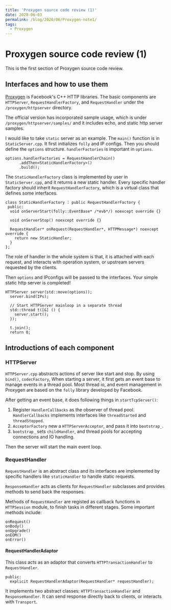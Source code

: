 ```yaml
---
title: 'Proxygen source code review (1)'
date: 2020-06-03
permalink: /blog/2020/06/Proxygen-note1/
tags:
  - Proxygen
---
```


# Proxygen source code review (1)
This is the first section of Proxygen source code review.

## Interfaces and how to use them
[Proxygen](https://github.com/facebook/proxygen) is Facebook's C++ HTTP libraries. The basic components are `HTTPServer`, `RequestHandlerFactory`, and `RequestHandler` under the `/proxygen/httpserver` directory.

The official version has incorporated sample usage, which is under `/proxygen/httpserver/samples/` and it includes echo, and static http server samples.

I would like to take `static` server as an example. The `main()` function is in `StaticServer.cpp`. It first initializes `folly` and IP configs. Then you should define the `options` structure. `handlerFactories` is important in `options`.
```
options.handlerFactories = RequestHandlerChain()
      .addThen<StaticHandlerFactory>()
      .build();
```
The `StaticHandlerFactory` class is implemented by user in `StaticServer.cpp`, and it returns a new static handler. Every specific handler factory should inherit `RequestHandlerFactory`, which is a virtual class that defines some interfaces. 
```
class StaticHandlerFactory : public RequestHandlerFactory {
 public:
  void onServerStart(folly::EventBase* /*evb*/) noexcept override {}

  void onServerStop() noexcept override {}

  RequestHandler* onRequest(RequestHandler*, HTTPMessage*) noexcept override {
    return new StaticHandler;
  }
};

```
The role of handler in the whole system is that, it is attached with each request, and interacts with operation system, or upstream servers requested by the clients.

Then `options` and IPconfigs will be passed to the interfaces. Your simple static http server is completed!
```
HTTPServer server(std::move(options));
  server.bind(IPs);

  // Start HTTPServer mainloop in a separate thread
  std::thread t([&] () {
    server.start();
  });

  t.join();
  return 0;
```

## Introductions of each component
### HTTPServer
`HTTPServer.cpp` abstracts actions of server like start and stop. By using `bind()`, `codecFactory`, When starting a server, it first gets an event base to manage events in a thread pool. Most thread io, and event management in Proxygen are based on the `folly` library developed by Facebook. 

After getting an event base, it does following things in `startTcpServer()`:
1. Register `HandlerCallbacks` as the observer of thread pool. `HandlerCallbacks` implements interfaces like `threadStarted` and `threadStopped`. 
2. `AcceptorFactory` new a `HTTPServerAcceptor`, and pass it into `bootstrap_`.
3. `bootstrap_` sets `childHandler`, and thread pools for accepting connections and IO handling.

Then the server will start the main event loop.

### RequestHandler
`RequestHandler` is an abstract class and its interfaces are implemented by specific handlers like `staticHandler` to handle static requests. 

`ResponseHandler` acts as clients for `RequestHandler` subclasses and provides methods to send back the responses.

Methods of `RequestHandler` are registed as callback functions in `HTTPSession` module, to finish tasks in different stages. Some important methods include:
```
onRequest()
onBody()
onUpgrade()
onEOM()
onError()
```
#### RequestHandlerAdaptor
This class acts as an adaptor that converts `HTTPTransactionHandler` to `RequestHandler`. 
```
public:
  explicit RequestHandlerAdaptor(RequestHandler* requestHandler);
```
It implements two abstract classes: `HTTPTransactionHandler` and `ResponseHandler`. It can send response directly back to clients, or interacts with `Transport`.
